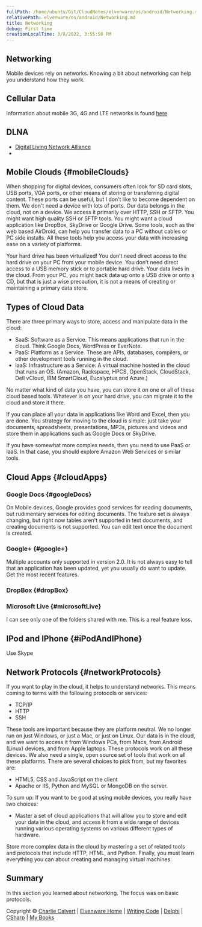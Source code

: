 ```yaml
---
fullPath: /home/ubuntu/Git/CloudNotes/elvenware/os/android/Networking.md
relativePath: elvenware/os/android/Networking.md
title: Networking
debug: First time
creationLocalTime: 3/8/2022, 3:55:50 PM
---
```


<!-- toc -->
<!-- tocstop -->

Networking
----------

Mobile devices rely on networks. Knowing a bit about networking can help
you understand how they work.

Cellular Data
-------------

Information about mobile 3G, 4G and LTE networks is found 
[here](/charlie/os/Android/MobileTechnology.html#cellularAndWiFi).


DLNA
----

- [Digital Living Network Alliance](http://www.dlna.org/)
- 

Mobile Clouds {#mobileClouds}
-------------

When shopping for digital devices, consumers often look for SD card slots, 
USB ports, VGA ports, or other means of storing or transferring digital 
content. These ports can be useful, but I don’t like to become dependent on 
them. We don't need a device with lots of ports. Our data belongs in the 
cloud, not on a device. We access it primarily over HTTP, SSH or SFTP. You 
might want high quality SSH or SFTP tools. You might want a cloud 
application like DropBox, SkyDrive or Google Drive. Some tools, such as the 
web based AirDroid, can help you transfer data to a PC without cables or PC 
side installs. All these tools help you access your data with increasing 
ease on a variety of platforms.

Your hard drive has been virtualized! You don’t need direct access to
the hard drive on your PC from your mobile device. You don’t need direct
access to a USB memory stick or to portable hard drive. Your data lives
in the cloud. From your PC, you might back data up onto a USB drive or
onto a CD, but that is just a wise precaution, it is not a means of
creating or maintaining a primary data store.

Types of Cloud Data
-------------------

There are three primary ways to store, access and manipulate data in the
cloud:

-   SaaS: Software as a Service. This means applications that run in the
    cloud. Think Google Docs, WordPress or EverNote.
-   PaaS: Platform as a Service. These are APIs, databases, compilers,
    or other development tools running in the cloud.
-   IaaS: Infrastructure as a Service: A virtual machine hosted in the
    cloud that runs an OS. (Amazon, Rackspace, HPCS, OpenStack,
    CloudStack, Dell vCloud, IBM SmartCloud, Eucalyptus and Azure.)

No matter what kind of data you have, you can store it on one or all of
these cloud based tools. Whatever is on your hard drive, you can migrate
it to the cloud and store it there.

If you can place all your data in applications like Word and Excel, then
you are done. You strategy for moving to the cloud is simple: just take
your documents, spreadsheets, presentations, MP3s, pictures and videos
and store them in applications such as Google Docs or SkyDrive.

If you have somewhat more complex needs, then you need to use PaaS or
IaaS. In that case, you should explore Amazon Web Services or similar
tools.

Cloud Apps {#cloudApps}
----------

### Google Docs {#googleDocs}

On Mobile devices, Google provides good services for reading documents,
but rudimentary services for editing documents. The feature set is
always changing, but right now tables aren't supported in text
documents, and creating documents is not supported. You can edit text
once the document is created.

### Google+ {#google+}

Multiple accounts only supported in version 2.0. It is not always easy
to tell that an application has been updated, yet you usually do want to
update. Get the most recent features.

### DropBox {#dropBox}

### Microsoft Live {#microsoftLive}

I can see only one of the folders shared with me. This is a real feature
loss.

IPod and IPhone {#iPodAndIPhone}
---------------

Use Skype

Network Protocols {#networkProtocols}
-----------------

If you want to play in the cloud, it helps to understand networks. This
means coming to terms with the following protocols or services:

-   TCP/IP
-   HTTP
-   SSH

These tools are important because they are platform neutral. We no
longer run on just Windows, or just a Mac, or just on Linux. Our data is
in the cloud, and we want to access it from Windows PCs, from Macs, from
Android (Linux) devices, and from Apple laptops. These protocols work on
all these devices. We also need a single, open source set of tools that
work on all these platforms. There are several choices to pick from, but
my favorites are:

-   HTML5, CSS and JavaScript on the client
-   Apache or IIS, Python and MySQL or MongoDB on the server.

To sum up: If you want to be good at using mobile devices, you really
have two choices:

-   Master a set of cloud applications that will allow you to store and
    edit your data in the cloud, and access it from a wide range of
    devices running various operating systems on various different types
    of hardware.

Store more complex data in the cloud by mastering a set of related tools
and protocols that include HTTP, HTML, and Python. Finally, you must
learn everything you can about creating and managing virtual machines.

Summary
-------

In this section you learned about networking. The focus was on basic
protocols.

Copyright © [Charlie Calvert](../../index.html) | [Elvenware
Home](../../index.html) | [Writing Code](../../development/index.html) |
[Delphi](../../development/delphi/index.html) |
[CSharp](../../development/csharp/index.html) | [My
Books](../../books/index.html)
